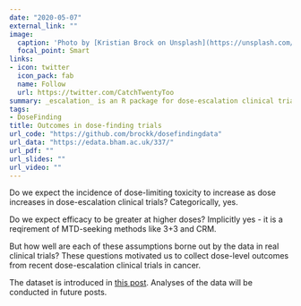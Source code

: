 ```yaml
---
date: "2020-05-07"
external_link: ""
image:
  caption: 'Photo by [Kristian Brock on Unsplash](https://unsplash.com/photos/fnhnnAddH3g)'
  focal_point: Smart
links:
- icon: twitter
  icon_pack: fab
  name: Follow
  url: https://twitter.com/CatchTwentyToo
summary: _escalation_ is an R package for dose-escalation clinical trials, providing a consistent, extensible, modular approach.
tags:
- DoseFinding
title: Outcomes in dose-finding trials
url_code: "https://github.com/brockk/dosefindingdata"
url_data: "https://edata.bham.ac.uk/337/"
url_pdf: ""
url_slides: ""
url_video: ""
---
```


Do we expect the incidence of dose-limiting toxicity to increase as dose increases in dose-escalation clinical trials? 
Categorically, yes. 

Do we expect efficacy to be greater at higher doses?
Implicitly yes - it is a reqirement of MTD-seeking methods like 3+3 and CRM.

But how well are each of these assumptions borne out by the data in real clinical trials?
These questions motivated us to collect dose-level outcomes from recent dose-escalation clinical trials in cancer.

The dataset is introduced in [this post](/post/dose-finding-data/).
Analyses of the data will be conducted in future posts.

